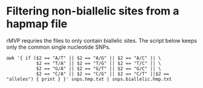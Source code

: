 # Filtering non-biallelic sites from a hapmap file

rMVP requries the files to only contain biallelic sites. The script below keeps only the common single nucleotide SNPs.

```
awk '{ if ($2 == "A/T" || $2 == "A/G" || $2 == "A/C" || \
           $2 == "T/A" || $2 == "T/G" || $2 == "T/C" || \
           $2 == "G/A" || $2 == "G/T" || $2 == "G/C" || \
           $2 == "C/A" || $2 == "C/G" || $2 == "C/T" ||$2 == "alleles") { print } }' snps.hmp.txt | snps.biallelic.hmp.txt
```